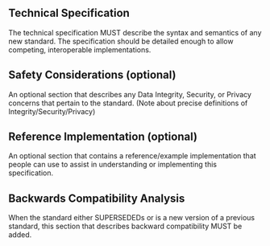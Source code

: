 ## Technical Specification

The technical specification MUST describe the syntax and semantics of any new standard. The specification should be detailed enough to allow competing, interoperable implementations.

## Safety Considerations (optional)

An optional section that describes any Data Integrity, Security, or Privacy concerns that pertain to the standard.  (Note about precise definitions of Integrity/Security/Privacy)

## Reference Implementation (optional)

An optional section that contains a reference/example implementation that people can use to assist in understanding or implementing this specification.

## Backwards Compatibility Analysis

When the standard either SUPERSEDEDs or is a new version of a previous standard, this section that describes backward compatibility MUST be added.